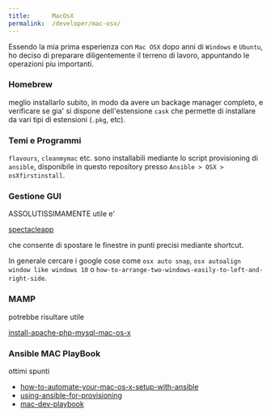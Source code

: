 ```yaml
---
title:      MacOsX
permalink:  /developer/mac-osx/
---
```



Essendo la mia prima esperienza con `Mac OSX` dopo anni di `Windows` e `Ubuntu`, ho deciso di preparare diligentemente il terreno di lavoro, appuntando le operazioni piu importanti.


### Homebrew

meglio installarlo subito, in modo da avere un backage manager completo, e verificare se gia' si dispone dell'estensione `cask` che permette di installare da vari tipi di estensioni (`.pkg`, etc).


### Temi e Programmi

`flavours`, `cleanmymac` etc. sono installabili mediante lo script provisioning di `ansible`, disponibile in questo repository presso `Ansible > OSX > osXfirstinstall`.


### Gestione GUI

ASSOLUTISSIMAMENTE utile e'

[spectacleapp](https://www.spectacleapp.com/)

che consente di spostare le finestre in punti precisi mediante shortcut.

In generale cercare i google cose come `osx auto snap`, `osx autoalign window like windows 10` o `how-to-arrange-two-windows-easily-to-left-and-right-side`.


### MAMP

potrebbe risultare utile

[install-apache-php-mysql-mac-os-x](http://jason.pureconcepts.net/2012/10/install-apache-php-mysql-mac-os-x/)


### Ansible MAC PlayBook

ottimi spunti

- [how-to-automate-your-mac-os-x-setup-with-ansible](https://blog.vandenbrand.org/2016/01/04/how-to-automate-your-mac-os-x-setup-with-ansible/)
- [using-ansible-for-provisioning](http://blog.grio.com/2016/07/using-ansible-for-provisioning.html)
- [mac-dev-playbook](https://github.com/ricbra/mac-dev-playbook)
